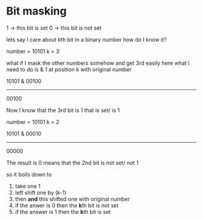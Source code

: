 # Bit masking

1 -> this bit is set
0 -> this bit is not set

lets say I care about kth bit in a binary number how do I know it?

number = 10101
k = 3

what if I mask the other numbers somehow and get 3rd easily
here what I need to do is & 1 at position k with original number

  10101
& 00100
_________
  00100

Now I know that the 3rd bit is 1 that is set/ is 1

number = 10101
k = 2

  10101
& 00010
_________
  00000

  The result is 0 means that the 2nd bit is not set/ not 1

  so it boils down to 
1. take one 1
2. left shift one by (k-1)
3. then **and** this shifted one with original number
4. if the anwer is 0 then the **k**th bit is not set
5. if the answer is 1 then the  **k**th bit is set
